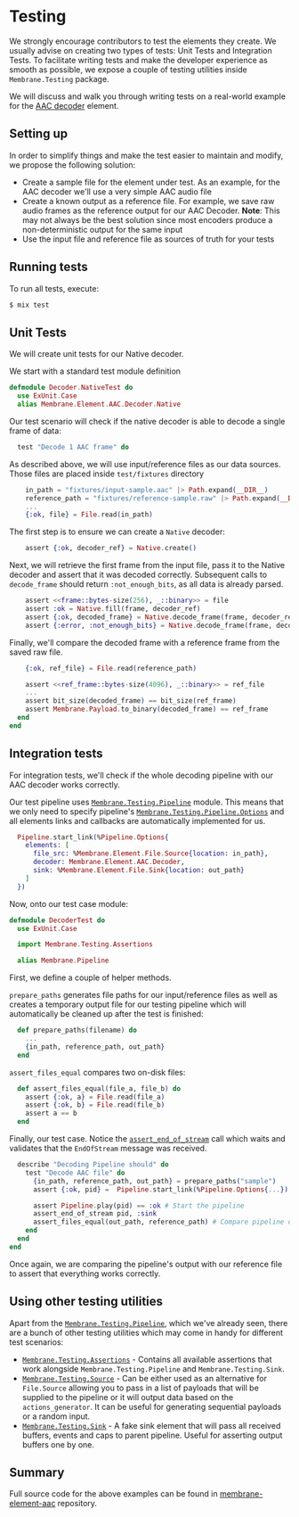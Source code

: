 # Testing

We strongly encourage contributors to test the elements they create.
We usually advise on creating two types of tests: Unit Tests and Integration Tests.
To facilitate writing tests and make the developer experience as smooth as possible, we expose a couple of testing utilities inside `Membrane.Testing` package.

We will discuss and walk you through writing tests on a real-world example for the [AAC decoder](https://github.com/membraneframework/membrane-element-aac) element.

## Setting up

In order to simplify things and make the test easier to maintain and modify, we propose the following solution:

- Create a sample file for the element under test. As an example, for the AAC decoder we'll use a very simple AAC audio file
- Create a known output as a reference file. For example, we save raw audio frames as the reference output for our AAC Decoder. **Note**: This may not always be the best solution since most encoders produce a non-deterministic output for the same input
- Use the input file and reference file as sources of truth for your tests

## Running tests

To run all tests, execute:

```sh
$ mix test
```

## Unit Tests

We will create unit tests for our Native decoder.

We start with a standard test module definition

```elixir
defmodule Decoder.NativeTest do
  use ExUnit.Case
  alias Membrane.Element.AAC.Decoder.Native
```

Our test scenario will check if the native decoder is able to decode a single frame of data:

```elixir
  test "Decode 1 AAC frame" do
```

As described above, we will use input/reference files as our data sources. Those files are placed inside `test/fixtures` directory

```elixir
    in_path = "fixtures/input-sample.aac" |> Path.expand(__DIR__)
    reference_path = "fixtures/reference-sample.raw" |> Path.expand(__DIR__)
    ...
    {:ok, file} = File.read(in_path)
```

The first step is to ensure we can create a `Native` decoder:

```elixir
    assert {:ok, decoder_ref} = Native.create()
```

Next, we will retrieve the first frame from the input file, pass it to the Native decoder and assert that it was decoded correctly. Subsequent calls to `decode_frame` should return `:not_enough_bits`, as all data is already parsed.

```elixir
    assert <<frame::bytes-size(256), _::binary>> = file
    assert :ok = Native.fill(frame, decoder_ref)
    assert {:ok, decoded_frame} = Native.decode_frame(frame, decoder_ref)
    assert {:error, :not_enough_bits} = Native.decode_frame(frame, decoder_ref)
```

Finally, we'll compare the decoded frame with a reference frame from the saved raw file.

```elixir
    {:ok, ref_file} = File.read(reference_path)

    assert <<ref_frame::bytes-size(4096), _::binary>> = ref_file
    ...
    assert bit_size(decoded_frame) == bit_size(ref_frame)
    assert Membrane.Payload.to_binary(decoded_frame) == ref_frame
  end
end
```

## Integration tests

For integration tests, we'll check if the whole decoding pipeline with our AAC decoder works correctly.

Our test pipeline uses [`Membrane.Testing.Pipeline`](https://hexdocs.pm/membrane_core/Membrane.Testing.Pipeline.html) module. This means that we only need to specify pipeline's [`Membrane.Testing.Pipeline.Options`](https://hexdocs.pm/membrane_core/Membrane.Testing.Pipeline.Options.html) and all elements links and callbacks are automatically implemented for us.

```elixir
  Pipeline.start_link(%Pipeline.Options{
    elements: [
      file_src: %Membrane.Element.File.Source{location: in_path},
      decoder: Membrane.Element.AAC.Decoder,
      sink: %Membrane.Element.File.Sink{location: out_path}
    ]
  })
```

Now, onto our test case module:

```elixir
defmodule DecoderTest do
  use ExUnit.Case

  import Membrane.Testing.Assertions

  alias Membrane.Pipeline
```

First, we define a couple of helper methods.

`prepare_paths` generates file paths for our input/reference files as well as creates a temporary output file for our testing pipeline which will automatically be cleaned up after the test is finished:

```elixir
  def prepare_paths(filename) do
    ...
    {in_path, reference_path, out_path}
  end
```

`assert_files_equal` compares two on-disk files:

```elixir
  def assert_files_equal(file_a, file_b) do
    assert {:ok, a} = File.read(file_a)
    assert {:ok, b} = File.read(file_b)
    assert a == b
  end
```

Finally, our test case.
Notice the [`assert_end_of_stream`](https://hexdocs.pm/membrane_core/Membrane.Testing.Assertions.html#assert_end_of_stream/4) call which waits and validates that the `EndOfStream` message was received.

```elixir
  describe "Decoding Pipeline should" do
    test "Decode AAC file" do
      {in_path, reference_path, out_path} = prepare_paths("sample")
      assert {:ok, pid} =  Pipeline.start_link(%Pipeline.Options{...})

      assert Pipeline.play(pid) == :ok # Start the pipeline
      assert_end_of_stream pid, :sink
      assert_files_equal(out_path, reference_path) # Compare pipeline output with reference file
    end
  end
end
```

Once again, we are comparing the pipeline's output with our reference file to assert that everything works correctly.

## Using other testing utilities

Apart from the [`Membrane.Testing.Pipeline`](https://hexdocs.pm/membrane_core/Membrane.Testing.Pipeline.html), which we've already seen, there are a bunch of other testing utilities which may come in handy for different test scenarios:

- [`Membrane.Testing.Assertions`](https://hexdocs.pm/membrane_core/Membrane.Testing.Assertions.html) - Contains all available assertions that work alongside `Membrane.Testing.Pipeline` and `Membrane.Testing.Sink`.
- [`Membrane.Testing.Source`](https://hexdocs.pm/membrane_core/Membrane.Testing.Source.html) - Can be either used as an alternative for `File.Source` allowing you to pass in a list of payloads that will be supplied to the pipeline or it will output data based on the `actions_generator`. It can be useful for generating sequential payloads or a random input.
- [`Membrane.Testing.Sink`](https://hexdocs.pm/membrane_core/Membrane.Testing.Sink.html) - A fake sink element that will pass all received buffers, events and caps to parent pipeline. Useful for asserting output buffers one by one.

## Summary

Full source code for the above examples can be found in [membrane-element-aac](https://github.com/membraneframework/membrane-element-aac/tree/master/test) repository.
